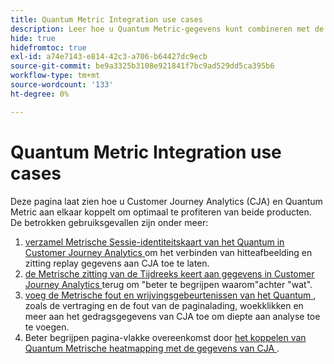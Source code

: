 ```yaml
---
title: Quantum Metric Integration use cases
description: Leer hoe u Quantum Metric-gegevens kunt combineren met de rest van uw gegevens in Customer Journey Analytics.
hide: true
hidefromtoc: true
exl-id: a74e7143-e814-42c3-a706-b64427dc9ecb
source-git-commit: be9a3325b3108e921841f7bc9ad529dd5ca395b6
workflow-type: tm+mt
source-wordcount: '133'
ht-degree: 0%

---
```


# Quantum Metric Integration use cases

Deze pagina laat zien hoe u Customer Journey Analytics (CJA) en Quantum Metric aan elkaar koppelt om optimaal te profiteren van beide producten.  De betrokken gebruiksgevallen zijn onder meer:

1. [ verzamel Metrische Sessie-identiteitskaart van het Quantum in Customer Journey Analytics ](collect-session-id.md) om het verbinden van hitteafbeelding en zitting replay gegevens aan CJA toe te laten.
1. [ de Metrische zitting van de Tijdreeks keert aan gegevens in Customer Journey Analytics ](tie-session-replays.md) terug om &quot;beter te begrijpen waarom&quot;achter &quot;wat&quot;.
1. [ voeg de Metrische fout en wrijvingsgebeurtenissen van het Quantum ](friction-events.md), zoals de vertraging en de fout van de paginalading, woekklikken en meer aan het gedragsgegevens van CJA toe om diepte aan analyse toe te voegen.
1. Beter begrijpen pagina-vlakke overeenkomst door [ het koppelen van Quantum Metrische heatmapping met de gegevens van CJA ](heatmap.md).
